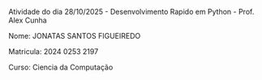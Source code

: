 Atividade do dia 28/10/2025 - Desenvolvimento Rapido em Python - Prof. Alex Cunha

Nome: JONATAS SANTOS FIGUEIREDO

Matricula: 2024 0253 2197

Curso: Ciencia da Computação
